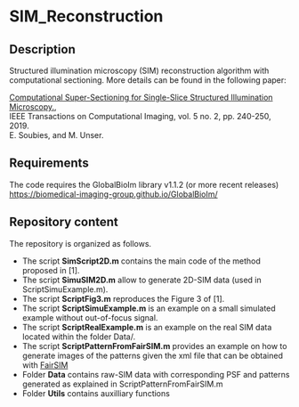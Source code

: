 # SIM_Reconstruction

## Description

Structured illumination microscopy (SIM) reconstruction algorithm with computational sectioning.  More details can be found in the following paper:

<a href="https://ieeexplore.ieee.org/document/8579117" target="_blank">Computational Super-Sectioning for Single-Slice Structured Illumination Microscopy.</a>, <br />
IEEE Transactions on Computational Imaging, vol. 5 no. 2, pp. 240-250, 2019.  <br />
E. Soubies, and M. Unser.

## Requirements

The code requires the GlobalBioIm library v1.1.2 (or more recent releases) <br />
https://biomedical-imaging-group.github.io/GlobalBioIm/

## Repository content

The repository is organized as follows.

- The script **SimScript2D.m** contains the main code of the method proposed in [1].
- The script **SimuSIM2D.m** allow to generate 2D-SIM data (used in ScriptSimuExample.m).
- The script **ScriptFig3.m** reproduces the Figure 3 of [1].
- The script **ScriptSimuExample.m** is an example on a small simulated example without out-of-focus signal.
- The script **ScriptRealExample.m** is an example on the real SIM data located within the folder Data/.
- The script **ScriptPatternFromFairSIM.m** provides an example on how to generate images of the patterns given the xml file that can be obtained with <a href="https://www.fairsim.org/" target="_blank"> FairSIM </a>
- Folder **Data** contains raw-SIM data with corresponding PSF and patterns generated as explained in ScriptPatternFromFairSIM.m
- Folder **Utils** contains auxilliary functions

